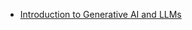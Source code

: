 - [Introduction to Generative AI and LLMs](https://www.canva.com/design/DAGOAP8WkqA/cROnwcxSpQ9cdIGMaGFq8w/edit?utm_content=DAGOAP8WkqA&utm_campaign=designshare&utm_medium=link2&utm_source=sharebutton)
